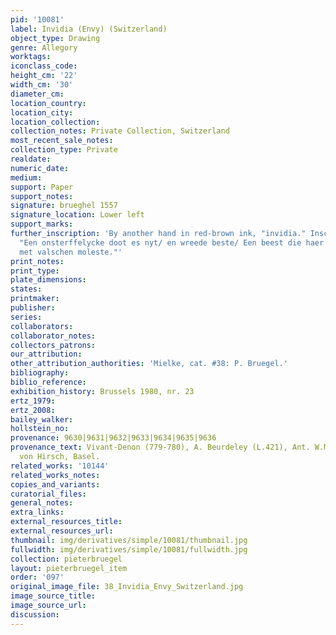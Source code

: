 ```yaml
---
pid: '10081'
label: Invidia (Envy) (Switzerland)
object_type: Drawing
genre: Allegory
worktags:
iconclass_code:
height_cm: '22'
width_cm: '30'
diameter_cm:
location_country:
location_city:
location_collection:
collection_notes: Private Collection, Switzerland
most_recent_sale_notes:
collection_type: Private
realdate:
numeric_date:
medium:
support: Paper
support_notes:
signature: brueghel 1557
signature_location: Lower left
support_marks:
further_inscription: 'By another hand in red-brown ink, "invidia." Inscription below:
  "Een onsterffelycke doot es nyt/ en wreede beste/ Een beest die haer seluen eet/
  met valschen moleste."'
print_notes:
print_type:
plate_dimensions:
states:
printmaker:
publisher:
series:
collaborators:
collaborator_notes:
collectors_patrons:
our_attribution:
other_attribution_authorities: 'Mielke, cat. #38: P. Bruegel.'
bibliography:
biblio_reference:
exhibition_history: Brussels 1980, nr. 23
ertz_1979:
ertz_2008:
bailey_walker:
hollstein_no:
provenance: 9630|9631|9632|9633|9634|9635|9636
provenance_text: Vivant-Denon (779-780), A. Beurdeley (L.421), Ant. W.M Mensing, Robert
  von Hirsch, Basel.
related_works: '10144'
related_works_notes:
copies_and_variants:
curatorial_files:
general_notes:
extra_links:
external_resources_title:
external_resources_url:
thumbnail: img/derivatives/simple/10081/thumbnail.jpg
fullwidth: img/derivatives/simple/10081/fullwidth.jpg
collection: pieterbruegel
layout: pieterbruegel_item
order: '097'
original_image_file: 38_Invidia_Envy_Switzerland.jpg
image_source_title:
image_source_url:
discussion:
---
```


